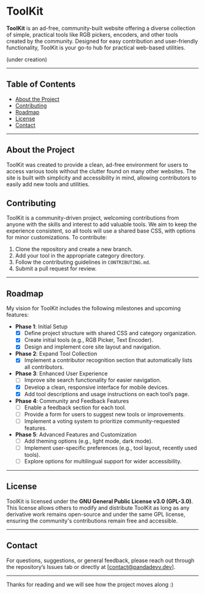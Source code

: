 # ToolKit

**ToolKit** is an ad-free, community-built website offering a diverse collection of simple, practical tools like RGB pickers, encoders, and other tools created by the community. Designed for easy contribution and user-friendly functionality, ToolKit is your go-to hub for practical web-based utilities.

(under creation)

---

## Table of Contents
- [About the Project](#about-the-project)
- [Contributing](#contributing)
- [Roadmap](#roadmap)
- [License](#license)
- [Contact](#contact)

---

## About the Project

ToolKit was created to provide a clean, ad-free environment for users to access various tools without the clutter found on many other websites. The site is built with simplicity and accessibility in mind, allowing contributors to easily add new tools and utilities.

## Contributing

ToolKit is a community-driven project, welcoming contributions from anyone with the skills and interest to add valuable tools. We aim to keep the experience consistent, so all tools will use a shared base CSS, with options for minor customizations. To contribute:
1. Clone the repository and create a new branch.
2. Add your tool in the appropriate category directory.
3. Follow the contributing guidelines in `CONTRIBUTING.md`.
4. Submit a pull request for review.

---

## Roadmap

My vision for ToolKit includes the following milestones and upcoming features:

- **Phase 1**: Initial Setup
  - [x] Define project structure with shared CSS and category organization.
  - [x] Create initial tools (e.g., RGB Picker, Text Encoder).
  - [x] Design and implement core site layout and navigation.

- **Phase 2**: Expand Tool Collection
  - [x] Implement a contributor recognition section that automatically lists all contributors.

- **Phase 3**: Enhanced User Experience
  - [ ] Improve site search functionality for easier navigation.
  - [x] Develop a clean, responsive interface for mobile devices.
  - [x] Add tool descriptions and usage instructions on each tool’s page.

- **Phase 4**: Community and Feedback Features
  - [ ] Enable a feedback section for each tool.
  - [ ] Provide a form for users to suggest new tools or improvements.
  - [ ] Implement a voting system to prioritize community-requested features.

- **Phase 5**: Advanced Features and Customization
  - [ ] Add theming options (e.g., light mode, dark mode).
  - [ ] Implement user-specific preferences (e.g., tool layout, recently used tools).
  - [ ] Explore options for multilingual support for wider accessibility.

---

## License

ToolKit is licensed under the **GNU General Public License v3.0 (GPL-3.0)**. This license allows others to modify and distribute ToolKit as long as any derivative work remains open-source and under the same GPL license, ensuring the community's contributions remain free and accessible.

---

## Contact

For questions, suggestions, or general feedback, please reach out through the repository’s Issues tab or directly at [contact@pandadevv.dev].

---

Thanks for reading and we will see how the project moves along :)
